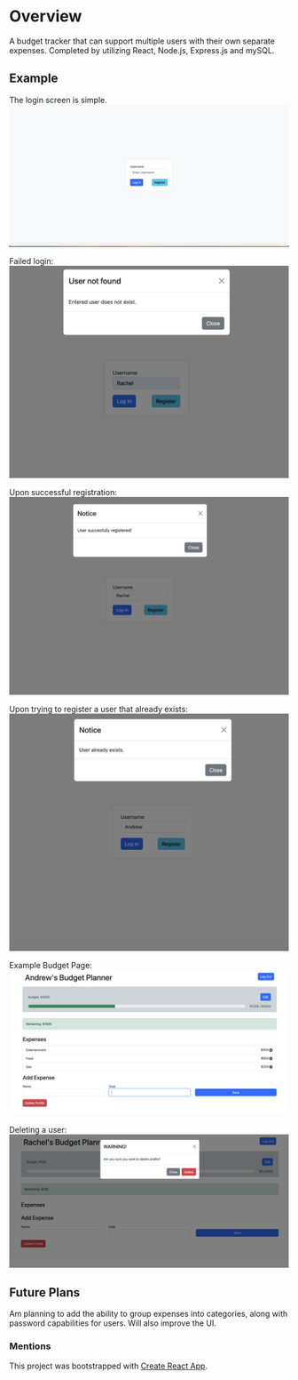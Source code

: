 # Overview
A budget tracker that can support multiple users with their own separate expenses. Completed by utilizing React, Node.js, Express.js and mySQL.

## Example
The login screen is simple.
![Login Screen](images/login.png)

Failed login:
![Failed login](images/failed_login.png)

Upon successful registration:
![Registered](images/registered.png)

Upon trying to register a user that already exists:
![Attempted Register](images/register_fail.png)

Example Budget Page:
![Example](images/example.png)

Deleting a user:
![Delete](images/delete.png)

## Future Plans
Am planning to add the ability to group expenses into categories, along with password capabilities for users. Will also improve the UI.

### Mentions
This project was bootstrapped with [Create React App](https://github.com/facebook/create-react-app).

